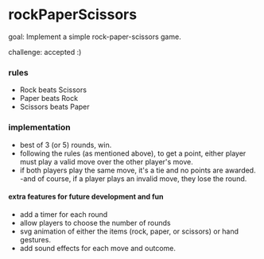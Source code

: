 # rockPaperScissors

goal: Implement a simple rock-paper-scissors game.

challenge: accepted :)

### rules
- Rock beats Scissors
- Paper beats Rock
- Scissors beats Paper

### implementation
- best of 3 (or 5) rounds, win.
- following the rules (as mentioned above), to get a point, either player must play a valid move over the other player's move.
- if both players play the same move, it's a tie and no points are awarded.
-and of course, if a player plays an invalid move, they lose the round.

#### extra features for future development and fun
- add a timer for each round
- allow players to choose the number of rounds
- svg animation of either the items (rock, paper, or scissors) or hand gestures.
- add sound effects for each move and outcome.
